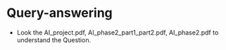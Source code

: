 # Query-answering

- Look the AI_project.pdf, AI_phase2_part1_part2.pdf, AI_phase2.pdf to understand the Question.
